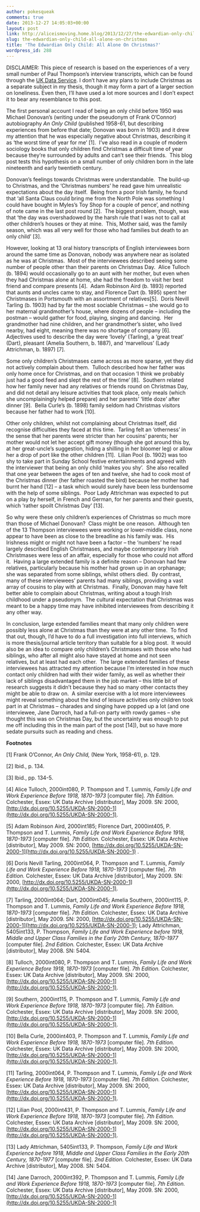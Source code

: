 ```yaml
---
author: pokesqueak
comments: true
date: 2013-12-27 14:05:03+00:00
layout: post
link: http://aliceismoving.home.blog/2013/12/27/the-edwardian-only-child-all-alone-on-christmas/
slug: the-edwardian-only-child-all-alone-on-christmas
title: 'The Edwardian Only Child: All Alone On Christmas?'
wordpress_id: 288
---
```


DISCLAIMER: This piece of research is based on the experiences of a very small number of Paul Thompson’s interview transcripts, which can be found through the [UK Data Service](//www.ukdataservice.ac.uk%E2%80%9D). I don’t have any plans to include Christmas as a separate subject in my thesis, though it may form a part of a larger section on loneliness. Even then, I’ll have used a lot more sources and I don’t expect it to bear any resemblance to this post.




The first personal account I read of being an only child before 1950 was Michael Donovan’s (writing under the pseudonym of Frank O’Connor) autobiography _An Only Child_ (published 1958-61, but describing experiences from before that date; Donovan was born in 1903) and it drew my attention that he was especially negative about Christmas, describing it as ‘the worst time of year for me’ [1].  I’ve also read in a couple of modern sociology books that only children find Christmas a difficult time of year because they’re surrounded by adults and can’t see their friends.  This blog post tests this hypothesis on a small number of only children born in the late nineteenth and early twentieth century.




Donovan’s feelings towards Christmas were understandable.  The build-up to Christmas, and the ‘Christmas numbers’ he read gave him unrealistic expectations about the day itself.  Being from a poor Irish family, he found that ‘all Santa Claus could bring me from the North Pole was something I could have bought in Myles’s Toy Shop for a couple of pence’, and nothing of note came in the last post round [2].  The biggest problem, though, was that ‘the day was overshadowed by the harsh rule that I was not to call at other children’s houses or they at mine.  This, Mother said, was the family season, which was all very well for those who had families but death to an only child’ [3].




However, looking at 13 oral history transcripts of English interviewees born around the same time as Donovan, nobody was anywhere near as isolated as he was at Christmas.  Most of the interviewees described seeing some number of people other than their parents on Christmas Day.  Alice Tulloch (b. 1894) would occasionally go to an aunt with her mother, but even when they had Christmas alone at home, she had the freedom to visit her best friend and compare presents [4].  Adam Robinson Aird (b. 1893) reported that aunts and uncles came to stay, and Florence Dart (b. 1895) spent her Christmases in Portsmouth with an assortment of relatives[5].  Doris Nevill Tarling (b. 1903) had by far the most sociable Christmas – she would go to her maternal grandmother’s house, where dozens of people – including the postman – would gather for food, playing, singing and dancing.  Her grandmother had nine children, and her grandmother’s sister, who lived nearby, had eight, meaning there was no shortage of company [6].  Adjectives used to describe the day were ‘lovely’ (Tarling), a ‘great treat’ (Dart), pleasant (Amelia Southern, b. 1887), and ‘marvellous’ (Lady Attrichman, b. 1897) [7].




Some only children’s Christmases came across as more sparse, yet they did not actively complain about them.  Tulloch described how her father was only home once for Christmas, and on that occasion ‘I think we probably just had a good feed and slept the rest of the time’ [8].  Southern related how her family never had any relatives or friends round on Christmas Day, and did not detail any leisure activities that took place, only meals (which she uncomplainingly helped prepare) and her parents’ ‘little doze’ after dinner [9].  Bella Curle’s (b. 1898) family seldom had Christmas visitors because her father had to work [10].




Other only children, whilst not complaining about Christmas itself, did recognise difficulties they faced at this time.  Tarling felt an ‘otherness’ in the sense that her parents were stricter than her cousins’ parents; her mother would not let her accept gift money (though she got around this by, at her great-uncle’s suggestion, hiding a shilling in her bloomer leg) or allow her a drop of port like the other children [11].  Lilian Pool (b. 1902) was too shy to take part in Sunday School festive entertainments and agreed with the interviewer that being an only child ‘makes you shy’.  She also recalled that one year between the ages of ten and twelve, she had to cook most of the Christmas dinner (her father roasted the bird) because her mother had burnt her hand [12] – a task which would surely have been less burdensome with the help of some siblings.  Poor Lady Attrichman was expected to put on a play by herself, in French and German, for her parents and their guests, which ‘rather spoilt Christmas Day’ [13].




So why were these only children’s experiences of Christmas so much more than those of Michael Donovan?  Class might be one reason.  Although ten of the 13 Thompson interviewees were working or lower-middle class, none appear to have been as close to the breadline as his family was.  His Irishness might or might not have been a factor – the ‘numbers’ he read largely described English Christmases, and maybe contemporary Irish Christmases were less of an affair, especially for those who could not afford it.  Having a large extended family is a definite reason – Donovan had few relatives, particularly because his mother had grown up in an orphanage; she was separated from some siblings, whilst others died.  By contrast, many of these interviewees’ parents had many siblings, providing a vast array of cousins to play with at Christmas.  Finally, Donovan may have felt better able to complain about Christmas, writing about a tough Irish childhood under a pseudonym.  The cultural expectation that Christmas was meant to be a happy time may have inhibited interviewees from describing it any other way.




In conclusion, large extended families meant that many only children were possibly less alone at Christmas than they were at any other time.  To find that out, though, I’d have to do a full investigation into full interviews, which is more thesis/journal article territory than suitable for a blog post.  It would also be an idea to compare only children’s Christmases with those who had siblings, who after all might also have stayed at home and not seen relatives, but at least had each other.  The large extended families of these interviewees has attracted my attention because I’m interested in how much contact only children had with their wider family, as well as whether their lack of siblings disadvantaged them in the job market – this little bit of research suggests it didn’t because they had so many other contacts they might be able to draw on.  A similar exercise with a lot more interviewees might reveal something about the kind of leisure activities only children took part in at Christmas – charades and singing have popped up a lot (and one interviewee, Jane Darroch, had a full-on party with rowdy games – she thought this was on Christmas Day, but the uncertainty was enough to put me off including this in the main part of the post [14]), but so have more sedate pursuits such as reading and chess.




**Footnotes**




[1] Frank O’Connor, _An Only Child,_ (New York, 1958-61), p. 129.




[2] Ibid., p. 134.




[3] Ibid., pp. 134-5.




[4] Alice Tulloch, 2000int080, P. Thompson and T. Lummis, _Family Life and Work Experience Before 1918, 1870-1973_ [computer file]. _7th Edition._ Colchester, Essex: UK Data Archive [distributor], May 2009. SN: 2000, [http://dx.doi.org/10.5255/UKDA-SN-2000-1](http://dx.doi.org/10.5255/UKDA-SN-2000-1).




[5] Adam Robinson Aird, 2000int185; Florence Dart, 2000int405, P. Thompson and T. Lummis, _Family Life and Work Experience Before 1918, 1870-1973_ [computer file]. _7th Edition._ Colchester, Essex: UK Data Archive [distributor], May 2009. SN: 2000, [http://dx.doi.org/10.5255/UKDA-SN-2000-1](http://dx.doi.org/10.5255/UKDA-SN-2000-1) .




[6] Doris Nevill Tarling, 2000int064, P. Thompson and T. Lummis, _Family Life and Work Experience Before 1918, 1870-1973_ [computer file]. _7th Edition._ Colchester, Essex: UK Data Archive [distributor], May 2009. SN: 2000, [http://dx.doi.org/10.5255/UKDA-SN-2000-1](http://dx.doi.org/10.5255/UKDA-SN-2000-1).




[7] Tarling, 2000int064; Dart, 2000int045; Amelia Southern, 2000int115, P. Thompson and T. Lummis, _Family Life and Work Experience Before 1918, 1870-1973_ [computer file]. _7th Edition._ Colchester, Essex: UK Data Archive [distributor], May 2009. SN: 2000, [http://dx.doi.org/10.5255/UKDA-SN-2000-1](http://dx.doi.org/10.5255/UKDA-SN-2000-1); Lady Attrichman, 5405int133, P. Thompson, _Family Life and Work Experience before 1918, Middle and Upper Class Families in the Early 20th Century, 1870-1977_ [computer file]. _2nd Edition._ Colchester, Essex: UK Data Archive [distributor], May 2008. SN: 5404.




[8] Tulloch, 2000int080, P. Thompson and T. Lummis, _Family Life and Work Experience Before 1918, 1870-1973_ [computer file]. _7th Edition._ Colchester, Essex: UK Data Archive [distributor], May 2009. SN: 2000, [http://dx.doi.org/10.5255/UKDA-SN-2000-1](http://dx.doi.org/10.5255/UKDA-SN-2000-1).




[9] Southern, 2000int115, P. Thompson and T. Lummis, _Family Life and Work Experience Before 1918, 1870-1973_ [computer file]. _7th Edition._ Colchester, Essex: UK Data Archive [distributor], May 2009. SN: 2000, [http://dx.doi.org/10.5255/UKDA-SN-2000-1](http://dx.doi.org/10.5255/UKDA-SN-2000-1).




[10] Bella Curle, 2000int403, P. Thompson and T. Lummis, _Family Life and Work Experience Before 1918, 1870-1973_ [computer file]. _7th Edition._ Colchester, Essex: UK Data Archive [distributor], May 2009. SN: 2000, [http://dx.doi.org/10.5255/UKDA-SN-2000-1](http://dx.doi.org/10.5255/UKDA-SN-2000-1).




[11] Tarling, 2000int064, P. Thompson and T. Lummis, _Family Life and Work Experience Before 1918, 1870-1973_ [computer file]. _7th Edition._ Colchester, Essex: UK Data Archive [distributor], May 2009. SN: 2000, [http://dx.doi.org/10.5255/UKDA-SN-2000-1](http://dx.doi.org/10.5255/UKDA-SN-2000-1).




[12] Lilian Pool, 2000int431, P. Thompson and T. Lummis, _Family Life and Work Experience Before 1918, 1870-1973_ [computer file]. _7th Edition._ Colchester, Essex: UK Data Archive [distributor], May 2009. SN: 2000, [http://dx.doi.org/10.5255/UKDA-SN-2000-1](http://dx.doi.org/10.5255/UKDA-SN-2000-1).




[13] Lady Attrichman, 5405int133, P. Thompson, _Family Life and Work Experience before 1918, Middle and Upper Class Families in the Early 20th Century, 1870-1977_ [computer file]. _2nd Edition._ Colchester, Essex: UK Data Archive [distributor], May 2008. SN: 5404.




[14] Jane Darroch, 2000int392, P. Thompson and T. Lummis, _Family Life and Work Experience Before 1918, 1870-1973_ [computer file]. _7th Edition._ Colchester, Essex: UK Data Archive [distributor], May 2009. SN: 2000, [http://dx.doi.org/10.5255/UKDA-SN-2000-1](http://dx.doi.org/10.5255/UKDA-SN-2000-1)
